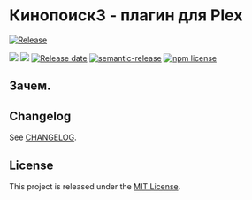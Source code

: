 # Кинопоиск3 - плагин для Plex

[![Release](https://github.com/lugovskovp/Kinopoisk3.bundle/actions/workflows/release.yml/badge.svg?branch=master)](https://github.com/lugovskovp/Kinopoisk3.bundle/actions/workflows/release.yml)


![][version-image]
![][workflows-badge-image]
[![Release date][release-date-image]][release-url]
[![semantic-release][semantic-image]][semantic-url]
[![npm license][license-image]][license-url]

## Зачем.


## Changelog
See [CHANGELOG][changelog-url].

## License
This project is released under the [MIT License][license-url].




<!-- Links: -->
[changelog-url]: https://github.com/lugovskovp/Kinopoisk3.bundle/master/docs/CHANGELOG.md


[version-image]: https://img.shields.io/github/package-json/v/lugovskovp/Kinopoisk3.bundle

[workflows-badge-image]: https://github.com/cycjimmy/semantic-release-action/workflows/Test%20Release/badge.svg

[release-date-image]: https://img.shields.io/github/release-date/lugovskovp/Kinopoisk3.bundle
[release-url]: https://github.com/cycjimmy/lugovskovp/Kinopoisk3.bundle


[semantic-image]: https://img.shields.io/badge/%20%20%F0%9F%93%A6%F0%9F%9A%80-semantic--release-e10079.svg
[semantic-url]: https://github.com/semantic-release/semantic-release

[license-image]: https://img.shields.io/npm/l/@cycjimmy/semantic-release-action.svg
[license-url]: https://github.com/lugovskovp/Kinopoisk3.bundle/blob/main/LICENSE



[github-packages-registry]: https://github.com/features/packages
